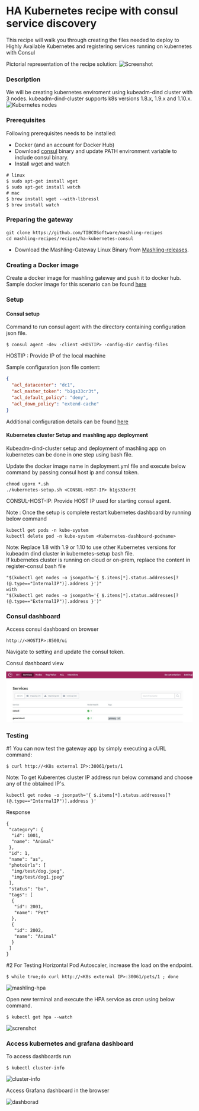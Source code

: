 # HA Kubernetes recipe with consul service discovery
This recipe will walk you through creating the files needed to deploy to Highly Available Kubernetes and registering services running on kubernetes with Consul

Pictorial representation of the recipe solution:
![Screenshot](images/HA-RECIPE.jpg)

### Description
We will be creating kubernetes enviroment using kubeadm-dind cluster with 3 nodes. kubeadm-dind-cluster supports k8s versions 1.8.x, 1.9.x and 1.10.x.<br>
![Kubernetes nodes](images/nodes.jpg)

### Prerequisites
Following prerequisites needs to be installed:
* Docker (and an account for Docker Hub)
* Download [consul](https://www.consul.io/downloads.html) binary and update PATH environment variable to include consul binary.
* Install wget and watch
```
# linux
$ sudo apt-get install wget
$ sudo apt-get install watch
# mac
$ brew install wget --with-libressl
$ brew install watch
```

### Preparing the gateway
```
git clone https://github.com/TIBCOSoftware/mashling-recipes
cd mashling-recipes/recipes/ha-kubernetes-consul
```
* Download the Mashling-Gateway Linux Binary from [Mashling-releases](https://github.com/TIBCOSoftware/mashling/releases). 

### Creating a Docker image
Create a docker image for mashling gateway and push it to docker hub. Sample docker image for this scenario can be found [here](https://hub.docker.com/r/mashling/mashling-ha-kubernetes/)


### Setup
#### Consul setup
Command to run consul agent with the directory containing configuration json file.
```
$ consul agent -dev -client <HOSTIP> -config-dir config-files
```
HOSTIP : Provide IP of the local machine <br>

Sample configuration json file content:
```json
{
  "acl_datacenter": "dc1",
  "acl_master_token": "b1gs33cr3t",
  "acl_default_policy": "deny",
  "acl_down_policy": "extend-cache"
}
```
Additional configuration details can be found [here](https://www.consul.io/docs/guides/acl.html) <br>

 
#### Kubernetes cluster Setup and mashling app deployment
Kubeadm-dind-cluster setup and deployment of mashling app on kubernetes can be done in one step using bash file.

Update the docker image name in deployment.yml file and execute below command by passing consul host ip and consul token.

```
chmod ugo+x *.sh
./kubernetes-setup.sh <CONSUL-HOST-IP> b1gs33cr3t
```
CONSUL-HOST-IP: Provide HOST IP used for starting consul agent.

Note : Once the setup is complete restart kubernetes dashboard by running below command <br>
```
kubectl get pods -n kube-system
kubectl delete pod -n kube-system <Kubernetes-dashboard-podname>
```
Note: Replace 1.8 with 1.9 or 1.10 to use other Kubernetes versions for kubeadm dind cluster in kubernetes-setup bash file.<br>
If kubernetes cluster is running on cloud or on-prem, replace the content in register-consul bash file
```
"$(kubectl get nodes -o jsonpath='{ $.items[*].status.addresses[?(@.type=="InternalIP")].address }')" 
with 
"$(kubectl get nodes -o jsonpath='{ $.items[*].status.addresses[?(@.type=="ExternalIP")].address }')"
```


### Consul dashboard
Access consul dashboard on browser
```
http://<HOSTIP>:8500/ui
```
Navigate to setting and update the consul token. 

Consul dashboard view 

![view](images/consul.jpg)

### Testing 
#1 You can now test the gateway app by simply executing a cURL command: <br>

```
$ curl http://<K8s external IP>:30061/pets/1
```
Note: To get Kuberentes cluster IP address run below command and choose any of the obtained IP's.
```
kubectl get nodes -o jsonpath='{ $.items[*].status.addresses[?(@.type=="InternalIP")].address }'
``` 
Response 
```
{
 "category": {
  "id": 1001,
  "name": "Animal"
 },
 "id": 1,
 "name": "as",
 "photoUrls": [
  "img/test/dog.jpeg",
  "img/test/dog1.jpeg"
 ],
 "status": "bv",
 "tags": [
  {
   "id": 2001,
   "name": "Pet"
  },
  {
   "id": 2002,
   "name": "Animal"
  }
 ]
}
```

#2 For Testing Horizontal Pod Autoscaler, increase the load on the endpoint.

```
$ while true;do curl http://<K8s external IP>:30061/pets/1 ; done
```

![mashling-hpa](images/mashling-hpa.jpg)

Open new terminal and execute the HPA service as cron using below command. 
```
$ kubectl get hpa --watch
```

![screnshot](images/HA-Log.jpg)

### Access kubernetes and grafana dashboard

To access dashboards run
```
$ kubectl cluster-info
```
![cluster-info](images/info.jpg)


Access Grafana dashboard in the browser

![dashborad](images/grafana-dashboard.jpg)